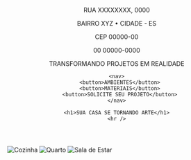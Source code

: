 <!DOCTYPE html>
<html lang="pt-br">
<head>
  <meta charset="UTF-8" />
  <meta name="viewport" content="width=device-width, initial-scale=1.0" />
  <title>Sua Casa Se Tornando Arte</title>
  <link rel="stylesheet" href="style.css" />
  <link rel="stylesheet" href="https://cdnjs.cloudflare.com/ajax/libs/font-awesome/6.5.0/css/all.min.css">
</head>
<body>
  <header>
    <div class="top-bar">
      <div>
        <p>RUA XXXXXXXX, 0000</p>
        <p>BAIRRO XYZ • CIDADE - ES</p>
        <p>CEP 00000-00</p>
      </div>
      <div>
        <p>00 00000-0000</p>
      </div>
      <div>
        <p>TRANSFORMANDO PROJETOS EM REALIDADE</p>
      </div>
      <div class="socials">
        <a href="#"><i class="fab fa-facebook-f"></i></a>
        <a href="#"><i class="fab fa-instagram"></i></a>
      </div>
    </div>

    <nav>
      <button>AMBIENTES</button>
      <button>MATERIAIS</button>
      <button>SOLICITE SEU PROJETO</button>
    </nav>

    <h1>SUA CASA SE TORNANDO ARTE</h1>
    <hr />
  </header>

  <main class="galeria">
<img src="imagens/cozinha.png" alt="Cozinha" />
<img src="imagens/quarto.png" alt="Quarto" />
<img src="imagens/sala.png" alt="Sala de Estar" />
  </main>
</body>
</html>

